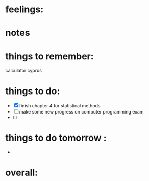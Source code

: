 
# feelings:

# notes

# things to remember:
calculator cyprus
# things to do:
- [x] finish chapter 4 for statistical methods 
- [ ] make some new progress on computer programming exam 
- [ ] 
# things to do tomorrow :
- 
# overall:

